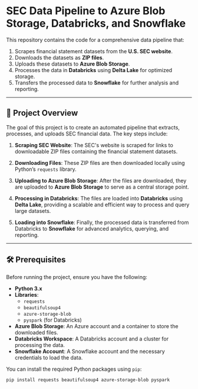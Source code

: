 # SEC Data Pipeline to Azure Blob Storage, Databricks, and Snowflake

This repository contains the code for a comprehensive data pipeline that:

1. Scrapes financial statement datasets from the **U.S. SEC website**.
2. Downloads the datasets as **ZIP files**.
3. Uploads these datasets to **Azure Blob Storage**.
4. Processes the data in **Databricks** using **Delta Lake** for optimized storage.
5. Transfers the processed data to **Snowflake** for further analysis and reporting.

---

## 🚀 Project Overview

The goal of this project is to create an automated pipeline that extracts, processes, and uploads SEC financial data. The key steps include:

1. **Scraping SEC Website**: The SEC's website is scraped for links to downloadable ZIP files containing the financial statement datasets.
   
2. **Downloading Files**: These ZIP files are then downloaded locally using Python’s `requests` library.

3. **Uploading to Azure Blob Storage**: After the files are downloaded, they are uploaded to **Azure Blob Storage** to serve as a central storage point.

4. **Processing in Databricks**: The files are loaded into **Databricks** using **Delta Lake**, providing a scalable and efficient way to process and query large datasets.

5. **Loading into Snowflake**: Finally, the processed data is transferred from Databricks to **Snowflake** for advanced analytics, querying, and reporting.

---

## 🛠️ Prerequisites

Before running the project, ensure you have the following:

- **Python 3.x**
- **Libraries**:
  - `requests`
  - `beautifulsoup4`
  - `azure-storage-blob`
  - `pyspark` (for Databricks)
- **Azure Blob Storage**: An Azure account and a container to store the downloaded files.
- **Databricks Workspace**: A Databricks account and a cluster for processing the data.
- **Snowflake Account**: A Snowflake account and the necessary credentials to load the data.

You can install the required Python packages using `pip`:

```bash
pip install requests beautifulsoup4 azure-storage-blob pyspark
